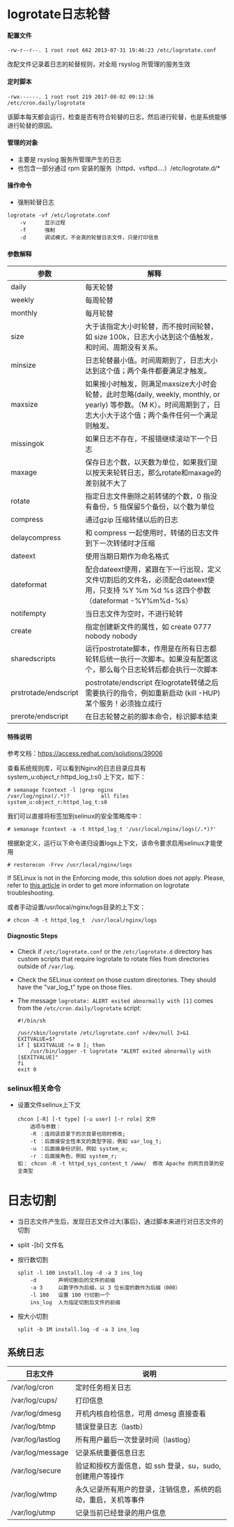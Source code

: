 

# logrotate日志轮替

#### 配置文件

```
-rw-r--r--. 1 root root 662 2013-07-31 19:46:23 /etc/logrotate.conf
```

改配文件记录着日志的轮替规则，对全局 rsyslog 所管理的服务生效

#### 定时脚本

```
-rwx------. 1 root root 219 2017-08-02 09:12:36 /etc/cron.daily/logrotate
```

该脚本每天都会运行，检查是否有符合轮替的日志，然后进行轮替，也是系统能够进行轮替的原因。

#### 管理的对象

- 主要是 rsyslog 服务所管理产生的日志
- 也包含一部分通过 rpm 安装的服务（httpd、vsftpd....）/etc/logrotate.d/*

#### 操作命令

- 强制轮替日志

```
logrotate -vf /etc/logrotate.conf
    -v 	    显示过程
    -f      强制
    -d      调试模式，不会真的轮替日志文件，只是打印信息
```

#### 参数解释

| 参数                 | 解释                                                         |
| -------------------- | ------------------------------------------------------------ |
| daily                | 每天轮替                                                     |
| weekly               | 每周轮替                                                     |
| monthly              | 每月轮替                                                     |
| size                 | 大于该指定大小时轮替，而不按时间轮替，如 size 100k，日志大小达到这个值触发，和时间、周期没有关系。 |
| minsize              | 日志轮替最小值。时间周期到了，日志大小达到这个值；两个条件都要满足才触发。 |
| maxsize              | 如果按小时触发，则满足maxsize大小时会轮替，此时忽略(daily, weekly, monthly, or yearly) 等参数。（M K）。时间周期到了，日志大小大于这个值；两个条件任何一个满足则触发。 |
| missingok            | 如果日志不存在，不报错继续滚动下一个日志                     |
| maxage               | 保存日志个数，以天数为单位，如果我们是以按天来轮转日志，那么rotate和maxage的差别就不大了 |
| rotate               | 指定日志文件删除之前转储的个数，0 指没有备份，5 指保留5个备份，以个数为单位 |
| compress             | 通过gzip 压缩转储以后的日志                                  |
| delaycompress        | 和 compress 一起使用时，转储的日志文件到下一次转储时才压缩   |
| dateext              | 使用当期日期作为命名格式                                     |
| dateformat           | 配合dateext使用，紧跟在下一行出现，定义文件切割后的文件名，必须配合dateext使用，只支持 %Y %m %d %s 这四个参数（dateformat -%Y%m%d-%s） |
| notifempty           | 当日志文件为空时，不进行轮转                                 |
| create               | 指定创建新文件的属性，如 create 0777 nobody nobody           |
| sharedscripts        | 运行postrotate脚本，作用是在所有日志都轮转后统一执行一次脚本。如果没有配置这个，那么每个日志轮转后都会执行一次脚本 |
| prstrotade/endscript | postrotate/endscript  在logrotate转储之后需要执行的指令，例如重新启动 (kill -HUP) 某个服务！必须独立成行 |
| prerote/endscript    | 在日志轮替之前的脚本命令，标识脚本结束                       |

#### 特殊说明

参考文档：https://access.redhat.com/solutions/39006

查看系统规则库，可以看到Nginx的日志目录应具有 system_u:object_r:httpd_log_t:s0  上下文，如下：

```
# semanage fcontext -l |grep nginx
/var/log/nginx(/.*)?          all files          system_u:object_r:httpd_log_t:s0
```

我们可以直接将标签加到selinux的安全策略库中：

```
# semanage fcontext -a -t httpd_log_t '/usr/local/nginx/logs(/.*)?'
```

根据新定义，运行以下命令递归设置logs上下文，该命令要求启用selinux才能使用

```
# restorecon -Frvv /usr/local/nginx/logs
```

If SELinux is not in the Enforcing mode, this solution does not apply. Please, refer to [this article](https://access.redhat.com/site/solutions/32831) in order to get more information on logrotate troubleshooting.

或者手动设置/usr/local/nginx/logs目录的上下文：

```
# chcon -R -t httpd_log_t  /usr/local/nginx/logs
```

#### Diagnostic Steps

- Check if `/etc/logrotate.conf` or the `/etc/logrotate.d` directory has custom scripts that require logrotate to rotate files from directories outside of `/var/log`.

- Check the SELinux context on those custom directories. They should have the "var_log_t" type on those files.

- The message `logrotate: ALERT exited abnormally with [1]` comes from the `/etc/cron.daily/logrotate` script:

  ```shell
  #!/bin/sh
  
  /usr/sbin/logrotate /etc/logrotate.conf >/dev/null 2>&1
  EXITVALUE=$?
  if [ $EXITVALUE != 0 ]; then
      /usr/bin/logger -t logrotate "ALERT exited abnormally with [$EXITVALUE]"
  fi
  exit 0
  ```

### selinux相关命令

- 设置文件selinux上下文

  ```
  chcon [-R] [-t type] [-u user] [-r role] 文件
      选项与参数：
      -R ：连同该目录下的次目录也同时修改;
      -t ：后面接安全性本文的类型字段，例如 var_log_t;
      -u ：后面接身份识别，例如 system_u;
      -r ：后面接角色，例如 system_r;
  如： chcon -R -t httpd_sys_content_t /www/  修改 Apache 的网页目录的安全类型
  ```

  

# 日志切割

- 当日志文件产生后，发现日志文件过大(事后)，通过脚本来进行对日志文件的切割

- split -[bl] 文件名

- 按行数切割

  ```
  split -l 100 install.log -d -a 3 ins_log
      -d       声明切割后的文件的前缀
      -a 3     以数字作为后缀，以 3 位长度的数作为后缀（000）
      -l 100   设置 100 行切割一个
      ins_log  人为指定切割后文件的前缀
  ```

- 按大小切割

  ```
  split -b 1M install.log -d -a 3 ins_log
  ```

  

## 系统日志

| 日志文件         | 说明                                                         |
| ---------------- | ------------------------------------------------------------ |
| /var/log/cron    | 定时任务相关日志                                             |
| /var/log/cups/   | 打印信息                                                     |
| /var/log/dmesg   | 开机内核自检信息，可用 dmesg 直接查看                        |
| /var/log/btmp    | 错误登录日志（lastb）                                        |
| /var/log/lastlog | 所有用户最后一次登录时间（lastlog）                          |
| /var/log/message | 记录系统重要信息日志                                         |
| /var/log/secure  | 验证和授权方面信息，如 ssh 登录，su，sudo,创建用户等操作     |
| /var/log/wtmp    | 永久记录所有用户的登录，注销信息，系统的启动，重启，关机等事件 |
| /var/log/utmp    | 记录当前已经登录的用户信息                                   |

